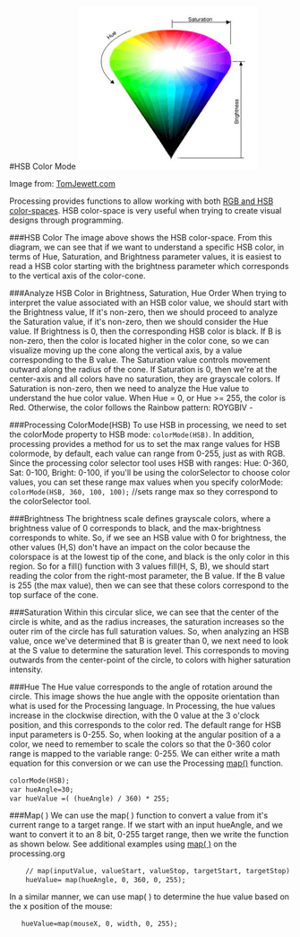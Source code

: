 #HSB Color Mode
![](HSB_Cone.png)

Image from: [TomJewett.com](http://www.tomjewett.com/colors/hsb.html)

Processing provides functions to allow working with both [RGB and HSB color-spaces](https://processing.org/reference/colorMode_.html).  HSB color-space is very useful when trying to create visual designs through programming.  

###HSB Color 
The image above shows the HSB color-space.  From this diagram, we can see that if we want to understand a specific HSB color, in terms of Hue, Saturation, and Brightness parameter values, it is easiest to read a HSB color starting with the brightness parameter which corresponds to the vertical axis of the color-cone. 

###Analyze HSB Color in Brightness, Saturation, Hue Order
When trying to interpret the value associated with an HSB color value, we should start with the Brightness value, If it's non-zero, then we should proceed to analyze the Saturation value, if it's non-zero, then we should consider the Hue value.  If Brightness is 0, then the corresponding HSB color is black.  If B is non-zero, then the color is located higher in the color cone, so we can visualize moving up the cone along the vertical axis, by a value corresponding to the B value.  The Saturation value controls movement outward along the radius of the cone.  If Saturation is 0, then we're at the center-axis and all colors have no saturation, they are grayscale colors. If Saturation is non-zero, then we need to analyze the Hue value to understand the hue color value.  When Hue = 0, or Hue >= 255, the color is Red.  Otherwise, the color follows the Rainbow pattern:  ROYGBIV -

###Processing ColorMode(HSB)
To use HSB in processing, we need to set the colorMode property to HSB mode:  `colorMode(HSB)`.  In addition, processing provides a method for us to set the max range values for HSB colormode, by default, each value can range from 0-255, just as with RGB.  Since the processing color selector tool uses HSB with ranges:   Hue: 0-360, Sat: 0-100, Bright: 0-100, if you'll be using the colorSelector to choose color values, you can set these range max values when you specify colorMode:
`colorMode(HSB, 360, 100, 100);`  //sets range max so they correspond to the colorSelector tool.

###Brightness
The brightness scale defines grayscale colors, where a brightness value of 0 corresponds to black, and the max-brightness corresponds to white.  So, if we see an HSB value with 0 for brightness, the other values (H,S) don't have an impact on the color because the colorspace is at the lowest tip of the cone, and black is the only color in this region.  So for a fill() function with 3 values fill(H, S, B), we should start reading the color from the right-most parameter, the B value.  If the B value is 255 (the max value), then we can see that these colors correspond to the top surface of the cone.  

###Saturation
Within this circular slice, we can see that the center of the circle is white, and as the radius increases, the saturation increases so the outer rim of the circle has full saturation values.  So, when analyzing an HSB value, once we've determined that B is greater than 0, we next need to look at the S value to determine the saturation level.  This corresponds to moving outwards from the center-point of the circle, to colors with higher saturation intensity.  

###Hue
The Hue value corresponds to the angle of rotation around the circle.  This image shows the hue angle with the opposite orientation than what is used for the Processing language.  In Processing, the hue values increase in the clockwise direction, with the 0 value at the 3 o'clock position, and this corresponds to the color red.  The default range for HSB input parameters is 0-255.  So, when looking at the angular position of a  a color, we need to remember to scale the colors so that the 0-360 color range is mapped to the variable range: 0-255.  We can either write a math equation for this conversion or we can use the Processing [map()](https://processing.org/reference/map_.html) function.

``` 
colorMode(HSB);
var hueAngle=30;
var hueValue =( (hueAngle) / 360) * 255;
```
###Map( )
We can use the map( ) function to convert a value from it's current range to a target range. If we start with an input hueAngle, and we want to convert it to 
an 8 bit, 0-255 target range, then we write the function as shown below.  See additional examples using [map( )](https://processing.org/examples/map.html) on the processing.org 

```
    // map(inputValue, valueStart, valueStop, targetStart, targetStop)
    hueValue= map(hueAngle, 0, 360, 0, 255);
```
In a similar manner, we can use map( ) to determine the hue value based on the x position of the mouse:
```
   hueValue=map(mouseX, 0, width, 0, 255);
   ```

